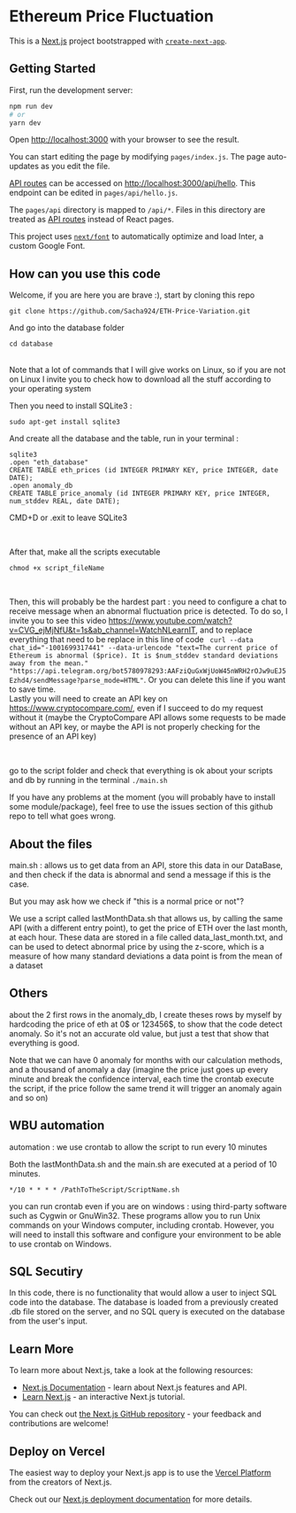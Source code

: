# Ethereum Price Fluctuation


This is a [Next.js](https://nextjs.org/) project bootstrapped with [`create-next-app`](https://github.com/vercel/next.js/tree/canary/packages/create-next-app).

## Getting Started

First, run the development server:

```bash
npm run dev
# or
yarn dev
```

Open [http://localhost:3000](http://localhost:3000) with your browser to see the result.

You can start editing the page by modifying `pages/index.js`. The page auto-updates as you edit the file.

[API routes](https://nextjs.org/docs/api-routes/introduction) can be accessed on [http://localhost:3000/api/hello](http://localhost:3000/api/hello). This endpoint can be edited in `pages/api/hello.js`.

The `pages/api` directory is mapped to `/api/*`. Files in this directory are treated as [API routes](https://nextjs.org/docs/api-routes/introduction) instead of React pages.

This project uses [`next/font`](https://nextjs.org/docs/basic-features/font-optimization) to automatically optimize and load Inter, a custom Google Font.



## How can you use this code

Welcome, if you are here you are brave :), start by cloning this repo

```
git clone https://github.com/Sacha924/ETH-Price-Variation.git
```

And go into the database folder

```
cd database
```
<br>
Note that a lot of commands that I will give works on Linux, so if you are not on Linux I invite you to check how to download all the stuff according to your operating system
<br>

Then you need to install SQLite3 :

```
sudo apt-get install sqlite3
```

And create all the database and the table, run in your terminal :

```
sqlite3
.open "eth_database"
CREATE TABLE eth_prices (id INTEGER PRIMARY KEY, price INTEGER, date DATE);
.open anomaly_db
CREATE TABLE price_anomaly (id INTEGER PRIMARY KEY, price INTEGER, num_stddev REAL, date DATE);
```

CMD+D or .exit to leave SQLite3

<br>

After that, make all the scripts executable

```
chmod +x script_fileName
```

<br>

Then, this will probably be the hardest part : you need to configure a chat to receive message when an abnormal fluctuation price is detected. To do so, I invite you to see this video https://www.youtube.com/watch?v=CVG_ejMjNfU&t=1s&ab_channel=WatchNLearnIT, and to replace everything that need to be replace in this line of code ` curl --data chat_id="-1001699317441" --data-urlencode "text=The current price of Ethereum is abnormal ($price). It is $num_stddev standard deviations away from the mean." "https://api.telegram.org/bot5780978293:AAFziQuGxWjUoW45nWRH2rOJw9uEJ5Ezhd4/sendMessage?parse_mode=HTML"`. Or you can delete this line if you want to save time.
<br>
Lastly you will need to create an API key on https://www.cryptocompare.com/, even if I succeed to do my request without it (maybe the CryptoCompare API allows some requests to be made without an API key, or maybe the API is not properly checking for the presence of an API key)

<br>

go to the script folder and check that everything is ok about your scripts and db by running in the terminal
`./main.sh`

If you have any problems at the moment (you will probably have to install some module/package), feel free to use the issues section of this github repo to tell what goes wrong.

## About the files

main.sh : allows us to get data from an API, store this data in our DataBase, and then check if the data is abnormal and send a message if this is the case.

But you may ask how we check if "this is a normal price or not"?

We use a script called lastMonthData.sh that allows us, by calling the same API (with a different entry point), to get the price of ETH over the last month, at each hour. These data are stored in a file called data_last_month.txt, and can be used to detect abnormal price by using the z-score, which is a measure of how many standard deviations a data point is from the mean of a dataset


## Others 

about the 2 first rows in the anomaly_db, I create theses rows by myself by hardcoding the price of eth at 0$ or 123456$, to show that the code detect anomaly. So it's not an accurate old value, but just a test that show that everything is good.  

Note that we can have 0 anomaly for months with our calculation methods, and a thousand of anomaly a day (imagine the price just goes up every minute and break the confidence interval, each time the crontab execute the script, if the price follow the same trend it will trigger an anomaly again and so on)

## WBU automation

automation : we use crontab to allow the script to run every 10 minutes

Both the lastMonthData.sh and the main.sh are executed at a period of 10 minutes.

```
*/10 * * * * /PathToTheScript/ScriptName.sh
```

you can run crontab even if you are on windows : using third-party software such as Cygwin or GnuWin32. These programs allow you to run Unix commands on your Windows computer, including crontab. However, you will need to install this software and configure your environment to be able to use crontab on Windows.


## SQL Secutiry

In this code, there is no functionality that would allow a user to inject SQL code into the database. The database is loaded from a previously created .db file stored on the server, and no SQL query is executed on the database from the user's input.


## Learn More

To learn more about Next.js, take a look at the following resources:

- [Next.js Documentation](https://nextjs.org/docs) - learn about Next.js features and API.
- [Learn Next.js](https://nextjs.org/learn) - an interactive Next.js tutorial.

You can check out [the Next.js GitHub repository](https://github.com/vercel/next.js/) - your feedback and contributions are welcome!

## Deploy on Vercel

The easiest way to deploy your Next.js app is to use the [Vercel Platform](https://vercel.com/new?utm_medium=default-template&filter=next.js&utm_source=create-next-app&utm_campaign=create-next-app-readme) from the creators of Next.js.

Check out our [Next.js deployment documentation](https://nextjs.org/docs/deployment) for more details.
